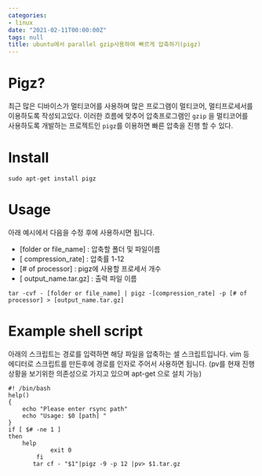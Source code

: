 ```yaml
---
categories:
- linux
date: "2021-02-11T00:00:00Z"
tags: null
title: ubuntu에서 parallel gzip사용하여 빠르게 압축하기(pigz)
---
```

# Pigz? 
최근 많은 디바이스가 멀티코어를 사용하며 많은 프로그램이 멀티코어, 멀티프로세서를 이용하도록 작성되고있다. 이러한 흐름에 맞추어 압축프로그램인 `gzip` 을 멀티코어를 사용하도록 개발하는 프로젝트인 `pigz`를 이용하면 빠른 압축을 진행 할 수 있다. 

# Install

```
sudo apt-get install pigz
```

# Usage
아래 예시에서 다음을  수정 후에 사용하시면 됩니다.

- [folder or file_name] : 압축할 폴더 및 파일이름
- [ compression_rate] : 압축률 1-12
- [# of processor] : pigz에 사용할 프로세서 개수
- [ output_name.tar.gz] : 출력 파일 이름
```
tar -cvf - [folder or file_name] | pigz -[compression_rate] -p [# of processor] > [output_name.tar.gz]
```

# Example shell script
아래의 스크립트는 경로를 입력하면 해당 파일을 압축하는 셀 스크립트입니다. 
vim 등 에디터로 스크립트를 만든후에 경로를 인자로 주어서 사용하면 됩니다.
(pv를 현재 진행상황을 보기위한 의존성으로 가지고 있으며 apt-get 으로 설치 가능)

```
#! /bin/bash
help()
{
    echo "Please enter rsync path"
    echo "Usage: $0 [path] "
}
if [ $# -ne 1 ]
then
    help
            exit 0
        fi
       tar cf - "$1"|pigz -9 -p 12 |pv> $1.tar.gz
```